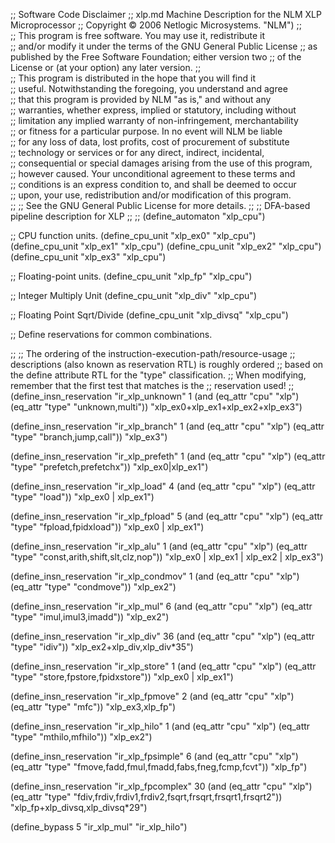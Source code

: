 ;; Software Code Disclaimer
;; xlp.md   Machine Description for the NLM XLP Microprocessor
;; Copyright © 2006 Netlogic Microsystems. "NLM")
;;  
;; This program is free software.  You may use it, redistribute it  
;; and/or modify it under the terms of the GNU General Public License 
;; as published by the Free Software Foundation; either version two 
;; of the License or (at your option) any later version.
;; 								
;; This program is distributed in the hope that you will find it  
;; useful.  Notwithstanding the foregoing, you understand and agree  
;; that this program is provided by NLM "as is," and without any  
;; warranties, whether express, implied or statutory, including without  
;; limitation any implied warranty of non-infringement, merchantability  
;; or fitness for a particular purpose.  In no event will NLM be liable  
;; for any loss of data, lost profits, cost of procurement of substitute  
;; technology or services or for any direct, indirect, incidental,        
;; consequential or special damages arising from the use of this program,  
;; however caused.  Your unconditional agreement to these terms and    
;; conditions is an express condition to, and shall be deemed to occur  
;; upon, your use, redistribution and/or modification of this program.  
;; 
;; See the GNU General Public License for more details.
;;
;; DFA-based pipeline description for XLP
;;
;;
(define_automaton "xlp_cpu")

;; CPU function units.
(define_cpu_unit "xlp_ex0" "xlp_cpu")
(define_cpu_unit "xlp_ex1" "xlp_cpu")
(define_cpu_unit "xlp_ex2" "xlp_cpu")
(define_cpu_unit "xlp_ex3" "xlp_cpu")

;; Floating-point units.
(define_cpu_unit "xlp_fp" "xlp_cpu")

;; Integer Multiply Unit
(define_cpu_unit "xlp_div" "xlp_cpu")

;; Floating Point Sqrt/Divide
(define_cpu_unit "xlp_divsq" "xlp_cpu")

;; Define reservations for common combinations.

;;
;; The ordering of the instruction-execution-path/resource-usage
;; descriptions (also known as reservation RTL) is roughly ordered
;; based on the define attribute RTL for the "type" classification.
;; When modifying, remember that the first test that matches is the
;; reservation used!
;;
(define_insn_reservation "ir_xlp_unknown" 1
  (and (eq_attr "cpu" "xlp")
       (eq_attr "type" "unknown,multi"))
  "xlp_ex0+xlp_ex1+xlp_ex2+xlp_ex3")

(define_insn_reservation "ir_xlp_branch" 1
  (and (eq_attr "cpu" "xlp")
       (eq_attr "type" "branch,jump,call"))
  "xlp_ex3")

(define_insn_reservation "ir_xlp_prefeth" 1
  (and (eq_attr "cpu" "xlp")
       (eq_attr "type" "prefetch,prefetchx"))
  "xlp_ex0|xlp_ex1")

(define_insn_reservation "ir_xlp_load" 4
  (and (eq_attr "cpu" "xlp")
       (eq_attr "type" "load"))
  "xlp_ex0 | xlp_ex1")

(define_insn_reservation "ir_xlp_fpload" 5
  (and (eq_attr "cpu" "xlp")
       (eq_attr "type" "fpload,fpidxload"))
  "xlp_ex0 | xlp_ex1")

(define_insn_reservation "ir_xlp_alu" 1
  (and (eq_attr "cpu" "xlp")
       (eq_attr "type" "const,arith,shift,slt,clz,nop"))
  "xlp_ex0 | xlp_ex1 | xlp_ex2 | xlp_ex3")

(define_insn_reservation "ir_xlp_condmov" 1
  (and (eq_attr "cpu" "xlp")
       (eq_attr "type" "condmove"))
  "xlp_ex2")

(define_insn_reservation "ir_xlp_mul" 6
  (and (eq_attr "cpu" "xlp")
       (eq_attr "type" "imul,imul3,imadd"))
  "xlp_ex2")

(define_insn_reservation "ir_xlp_div" 36
  (and (eq_attr "cpu" "xlp")
       (eq_attr "type" "idiv"))
  "xlp_ex2+xlp_div,xlp_div*35")

(define_insn_reservation "ir_xlp_store" 1
  (and (eq_attr "cpu" "xlp")
       (eq_attr "type" "store,fpstore,fpidxstore"))
  "xlp_ex0 | xlp_ex1")

(define_insn_reservation "ir_xlp_fpmove" 2
  (and (eq_attr "cpu" "xlp")
       (eq_attr "type" "mfc"))
 "xlp_ex3,xlp_fp")

(define_insn_reservation "ir_xlp_hilo" 1
  (and (eq_attr "cpu" "xlp")
       (eq_attr "type" "mthilo,mfhilo"))
  "xlp_ex2")

(define_insn_reservation "ir_xlp_fpsimple" 6
  (and (eq_attr "cpu" "xlp")
       (eq_attr "type" "fmove,fadd,fmul,fmadd,fabs,fneg,fcmp,fcvt"))
  "xlp_fp")

(define_insn_reservation "ir_xlp_fpcomplex" 30
  (and (eq_attr "cpu" "xlp")
       (eq_attr "type" "fdiv,frdiv,frdiv1,frdiv2,fsqrt,frsqrt,frsqrt1,frsqrt2"))
  "xlp_fp+xlp_divsq,xlp_divsq*29")

(define_bypass 5 "ir_xlp_mul" "ir_xlp_hilo")
